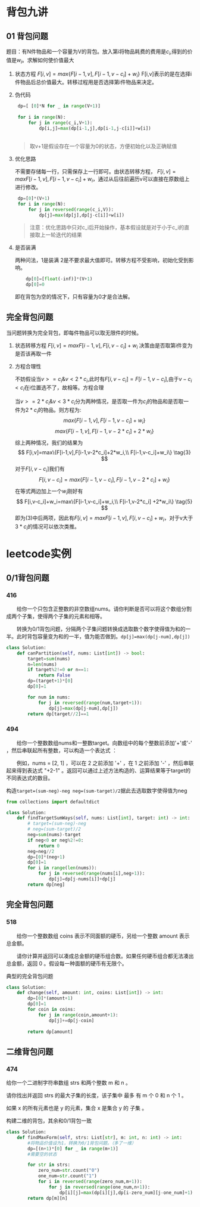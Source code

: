 # 背包九讲
## 01 背包问题
题目：有N件物品和一个容量为V的背包。放入第i将物品耗费的费用是$c_i$,得到的价值是$w_i$。求解如何使价值最大

1. 状态方程
   $F[i,v]=max\{F[i-1,v],F[i-1,v-c_i]+w_i\}$
   F[i,v]表示的是在选择i件物品后总价值最大。转移过程用是否选择第i件物品来决定。

2. 伪代码
   
   ```python
    dp=[ [0]*N for _ in range(V+1)]
    
    for i in range(N):
        for j in range(c_i,V+1):
            dp[i,j]=max(dp[i-1,j],dp[i-1,j-c[i]]+w[i])
    
   ```
   > 取v+1是假设存在一个容量为0的状态，方便初始化以及正确赋值
3. 优化思路

    不需要存储每一行，只需保存上一行即可。由状态转移方程，
    $F[i,v]=max{F[i-1,v],F[i-1,v-c_i]+w_i}$，通过从后往前遍历v可以直接在原数组上进行修改。
   ```python
    dp=[0]*(V+1)
    for i in range(N):
        for j in reversed(range(c_i,V)):
            dp[j]=max(dp[j],dp[j-c[i]]+w[i])
   ```
   >注意：优化思路中只对c_i后开始操作，基本假设就是对于小于c_i的直接取上一轮迭代的结果

4. 是否装满

    两种问法，1是装满 2是不要求最大值即可。转移方程不受影响，初始化受到影响。
    ```python
        dp[0]=[float(-inf)]*(V+1) 
        dp[0]=0
    ```
    即在背包为空的情况下，只有容量为0才是合法解。

## 完全背包问题
当问题转换为完全背包，即每件物品可以取无限件的时候。
1. 状态转移方程
   $F[i,v]=max{F[i-1,v],F[i,v-c_i]+w_i}$
    决策由是否取第i件变为是否该再取一件
2. 方程合理性
   
   不妨假设当$v>=c_i \& v<2*c_i$,此时有$F[i,v-c_i]=F[i-1,v-c_i]$,由于$v-c_i<c_i$在i位置选不了，故相等。方程合理
   
   当$v>=2*c_i \& v<3*c_i$分为两种情况，是否取一件为$c_i$的物品和是否取一件为$2*c_i$的物品。则方程为:
   $$
   max\{F[i-1,v],F[i-1,v-c_i]+w_i\} \tag{1}
   $$
   $$
   max\{F[i-1,v],F[i-1,v-2*c_i]+2*w_i\} \tag{2}
   $$
   综上两种情况，我们的结果为
   $$
   F[i,v]=max\{F[i-1,v],F[i-1,v-2*c_i]+2*w_i,\\
   F[i-1,v-c_i]+w_i\}   \tag{3}
   $$
   对于$F[i,v-c_i]$我们有
   $$
   F[i,v-c_i]=max\{F[i-1,v-c_i],F[i-1,v-2*c_i]+w_i\} \tag{4}
   $$
   在等式两边加上一个$w_i$刚好有
   $$
   F[i,v-c_i]+w_i=max\{F[i-1,v-c_i]+w_i,\\
   F[i-1,v-2*c_i] +2*w_i\}  \tag{5}
   $$
   即为$(3)$中后两项，因此有$F[i,v]=max{F[i-1,v],F[i,v-c_i]+w_i}$，对于v大于$3*c_i$的情况可以依次类推。

# leetcode实例
## 0/1背包问题
### 416
&emsp;&emsp;给你一个只包含正整数的非空数组nums。请你判断是否可以将这个数组分割成两个子集，使得两个子集的元素和相等。

&emsp;&emsp;转换为0/1背包问题，分隔两个子集问题转换成选取数个数字使得值为和的一半。此时背包容量变为和的一半，值为能否做到。`dp[j]=max(dp[j-num],dp[j])`

```python
class Solution:
    def canPartition(self, nums: List[int]) -> bool:
        target=sum(nums)
        n=len(nums)
        if target%2!=0 or n==1:
            return False
        dp=(target+1)*[0]
        dp[0]=1

        for num in nums:
            for j in reversed(range(num,target+1)):
                dp[j]=max(dp[j-num],dp[j])
        return dp[target//2]==1
```

### 494
&emsp;&emsp;给你一个整数数组nums和一整数target。向数组中的每个整数前添加'+'或'-' ，然后串联起所有整数，可以构造一个表达式 ：

&emsp;&emsp;例如，nums = [2, 1] ，可以在 2 之前添加 '+' ，在 1 之前添加 '-' ，然后串联起来得到表达式 "+2-1" 。返回可以通过上述方法构造的、运算结果等于target的不同表达式的数目。


构造```target=(sum-neg)-neg neg=(sum-target)/2```据此去选取数字使得值为neg

```python
from collections import defaultdict

class Solution:
    def findTargetSumWays(self, nums: List[int], target: int) -> int:
        # target=(sum-neg)-neg
        # neg=(sum-target)/2
        neg=sum(nums)-target
        if neg<0 or neg%2!=0:
            return 0
        neg=neg//2
        dp=[0]*(neg+1)
        dp[0]=1
        for i in range(len(nums)):
            for j in reversed(range(nums[i],neg+1)):
                dp[j]=dp[j-nums[i]]+dp[j]
        return dp[neg]
```

## 完全背包问题
### 518
&emsp;&emsp;给你一个整数数组 coins 表示不同面额的硬币，另给一个整数 amount 表示总金额。

&emsp;&emsp;请你计算并返回可以凑成总金额的硬币组合数。如果任何硬币组合都无法凑出总金额，返回 0 。假设每一种面额的硬币有无限个。

典型的完全背包问题

```python
class Solution:
    def change(self, amount: int, coins: List[int]) -> int:
        dp=[0]*(amount+1)
        dp[0]=1
        for coin in coins:
            for j in range(coin,amount+1):
                dp[j]+=dp[j-coin]
        
        return dp[amount]
```
## 二维背包问题
### 474 
给你一个二进制字符串数组 strs 和两个整数 m 和 n 。

请你找出并返回 strs 的最大子集的长度，该子集中 最多 有 m 个 0 和 n 个 1 。

如果 x 的所有元素也是 y 的元素，集合 x 是集合 y 的 子集 。

构建二维的背包，其余和0/1背包一致

```python
class Solution:
    def findMaxForm(self, strs: List[str], m: int, n: int) -> int:
        #将物品价值设为1，转换为0/1背包问题。（多了一维）
        dp=[(n+1)*[0] for _ in range(m+1)]
        #需要空的状态

        for str in strs:
            zero_num=str.count("0")
            one_num=str.count("1")
            for i in reversed(range(zero_num,m+1)):
                for j in reversed(range(one_num,n+1)):
                    dp[i][j]=max(dp[i][j],dp[i-zero_num][j-one_num]+1)
        return dp[m][n]
```